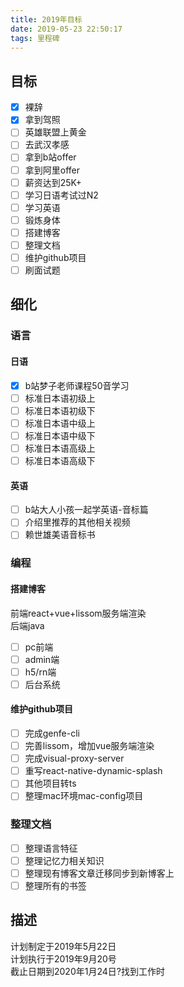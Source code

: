 ```yaml
---
title: 2019年目标
date: 2019-05-23 22:50:17
tags: 里程碑
---
```


## 目标
- [x] 裸辞
- [x] 拿到驾照
- [ ] 英雄联盟上黄金
- [ ] 去武汉孝感
- [ ] 拿到b站offer
- [ ] 拿到阿里offer
- [ ] 薪资达到25K+
- [ ] 学习日语考试过N2
- [ ] 学习英语
- [ ] 锻炼身体
- [ ] 搭建博客
- [ ] 整理文档
- [ ] 维护github项目
- [ ] 刷面试题

## 细化

### 语言

#### 日语
- [x] b站梦子老师课程50音学习
- [ ] 标准日本语初级上
- [ ] 标准日本语初级下
- [ ] 标准日本语中级上
- [ ] 标准日本语中级下
- [ ] 标准日本语高级上
- [ ] 标准日本语高级下

#### 英语
- [ ] b站大人小孩一起学英语-音标篇
- [ ] 介绍里推荐的其他相关视频
- [ ] 赖世雄美语音标书

### 编程

#### 搭建博客
前端react+vue+lissom服务端渲染  
后端java  

- [ ] pc前端
- [ ] admin端
- [ ] h5/rn端
- [ ] 后台系统

#### 维护github项目
- [ ] 完成genfe-cli
- [ ] 完善lissom，增加vue服务端渲染
- [ ] 完成visual-proxy-server
- [ ] 重写react-native-dynamic-splash
- [ ] 其他项目转ts
- [ ] 整理mac环境mac-config项目

### 整理文档
- [ ] 整理语言特征
- [ ] 整理记忆力相关知识
- [ ] 整理现有博客文章迁移同步到新博客上
- [ ] 整理所有的书签

## 描述
计划制定于2019年5月22日  
计划执行于2019年9月20号  
截止日期到2020年1月24日?找到工作时  
